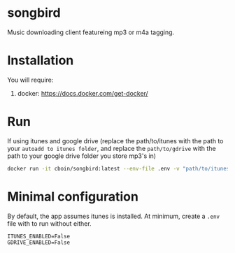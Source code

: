# songbird

Music downloading client featureing mp3 or m4a tagging.

# Installation

You will require:
1. docker: https://docs.docker.com/get-docker/

# Run
If using itunes and google drive (replace the path/to/itunes with the path to your `autoadd to itunes folder`, and replace the `path/to/gdrive` with the path to your google drive folder you store mp3's in)

```bash
docker run -it cboin/songbird:latest --env-file .env -v "path/to/itunesautoadd":"/app/data/itunesauto" -v "path/to/ituneslib":"/app/data/ituneslib" -v "path/to/gdrive":"app/data/gdrive" -v "path/to/local/files":"app/data/dump"

```

# Minimal configuration
By default, the app assumes itunes is installed. At minimum, create a `.env` file with to run without either.

```.env
ITUNES_ENABLED=False
GDRIVE_ENABLED=False
```